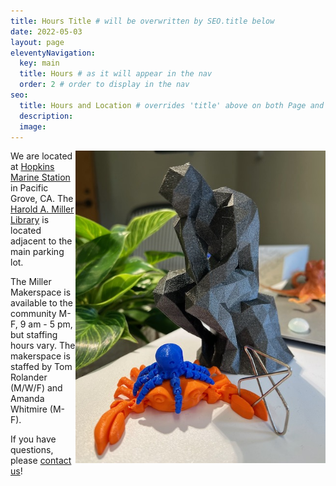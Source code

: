 ```yaml
---
title: Hours Title # will be overwritten by SEO.title below
date: 2022-05-03
layout: page
eleventyNavigation:
  key: main
  title: Hours # as it will appear in the nav
  order: 2 # order to display in the nav
seo:
  title: Hours and Location # overrides 'title' above on both Page and META
  description:
  image:
---
```


<img src="/assets/images/thinking.jpg" style="float:right;" width="400px">

We are located at [Hopkins Marine Station](https://hopkinsmarinestation.stanford.edu/) in Pacific Grove, CA. The [Harold A. Miller Library](https://library.stanford.edu/hopkins) is located adjacent to the main parking lot. 

The Miller Makerspace is available to the community M-F, 9 am - 5 pm, but staffing hours vary. The makerspace is staffed by Tom Rolander (M/W/F) and Amanda Whitmire (M-F). 

If you have questions, please [contact us](contact)!